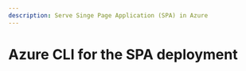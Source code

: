 ```yaml
---
description: Serve Singe Page Application (SPA) in Azure
---
```


# Azure CLI for the SPA deployment
